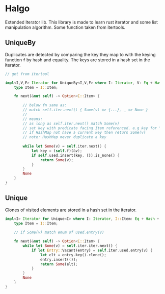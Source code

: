 # Halgo
Extended Iterator lib. This library is made to learn rust iterator and some list manipulation algorithm. Some function taken from itertools.

## UniqueBy

Duplicates are detected by comparing the key they map to with the keying function `f` by hash and equality. The keys are stored in a hash set in the iterator.
	
``` rust
// get from itertool

impl<I,V,F> Iterator for UniqueBy<I,V,F> where I: Iterator, V: Eq + Hash, F: FnMut(&I::Item) -> V {
    type Item = I::Item;

    fn next(&mut self) -> Option<I::Item> {
	
		// below fn same as:
		// match self.iter.next() { Some(v) => {...}, _ => None }
		//
		// means:
		// as long as self.iter.next() match Some(v)
		// set key with predicate facing Item referenced. e.g key for "abc" is 3 for |v| v.len()
		// if HashMap not have a current key then return Some(v)
		// note: HashMap never duplicate a key
		
        while let Some(v) = self.iter.next() {
            let key = (self.f)(&v);
            if self.used.insert(key, ()).is_none() {
                return Some(v);
            }
        }
        None		
    }
}
```

## Unique

Clones of visited elements are stored in a hash set in the iterator.

``` rust
impl<I> Iterator for Unique<I> where I: Iterator, I::Item: Eq + Hash + Clone {
    type Item = I::Item;
	
	// if Some(v) match enum of used.entry(v)

    fn next(&mut self) -> Option<I::Item> {
        while let Some(v) = self.iter.iter.next() {
            if let Entry::Vacant(entry) = self.iter.used.entry(v) {
                let elt = entry.key().clone();
                entry.insert(());
                return Some(elt);
            }
        }
        None
    }
}
```
